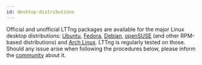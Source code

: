 ```yaml
---
id: desktop-distributions
---
```


Official and unofficial LTTng packages are available for the major
Linux desktop distributions: [Ubuntu](#doc-ubuntu),
[Fedora](#doc-fedora), [Debian](#doc-debian), [openSUSE](#doc-opensuse)
(and other RPM-based distributions) and [Arch Linux](#doc-archlinux).
LTTng is regularly tested on those. Should any issue arise when
following the procedures below, please inform the
<a href="/community" class="ext">community</a> about it.
